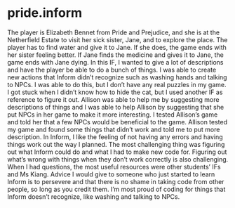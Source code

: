 pride.inform
============
The player is Elizabeth Bennet from Pride and Prejudice, and she is at the Netherfield Estate to visit her sick sister, Jane, and to explore the place. The player has to find water and give it to Jane. If she does, the game ends with her sister feeling better. If Jane finds the medicine and gives it to Jane, the game ends with Jane dying.
In this IF, I wanted to give a lot of descriptions and have the player be able to do a bunch of things. I was able to create new actions that Inform didn’t recognize such as washing hands and talking to NPCs. I was able to do this, but I don’t have any real puzzles in my game. I got stuck when I didn’t know how to hide the cat, but I used another IF as reference to figure it out. Allison was able to help me by suggesting more descriptions of things and I was able to help Allison by suggesting that she put NPCs in her game to make it more interesting. 
I tested Allison’s game and told her that a few NPCs would be beneficial to the game. Allison tested my game and found some things that didn’t work and told me to put more description. 
In Inform, I like the feeling of not having any errors and having things work out the way I planned. The most challenging thing was figuring out what Inform could do and what I had to make new code for. Figuring out what’s wrong with things when they don’t work correctly is also challenging. When I had questions, the most useful resources were other students’ IFs and Ms Kiang. Advice I would give to someone who just started to learn Inform is to persevere and that there is no shame in taking code from other people, so long as you credit them. I’m most proud of coding for things that Inform doesn’t recognize, like washing and talking to NPCs.
